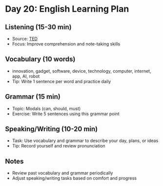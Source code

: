 # Day 20: English Learning Plan

## Listening (15-30 min)
- Source: [TED](https://www.ted.com/talks)
- Focus: Improve comprehension and note-taking skills

## Vocabulary (10 words)
- innovation, gadget, software, device, technology, computer, internet, app, AI, robot
- Tip: Write 1 sentence per word and practice daily

## Grammar (15 min)
- Topic: Modals (can, should, must)
- Exercise: Write 5 sentences using this grammar point

## Speaking/Writing (10-20 min)
- Task: Use vocabulary and grammar to describe your day, plans, or ideas
- Tip: Record yourself and review pronunciation

## Notes
- Review past vocabulary and grammar periodically
- Adjust speaking/writing tasks based on comfort and progress

